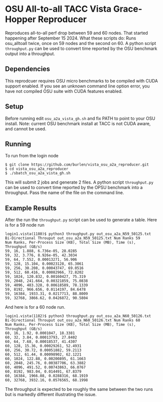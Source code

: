 # OSU All-to-all TACC Vista Grace-Hopper Reproducer
Reproduces all-to-all perf drop between 59 and 60 nodes. That started happening after September 15 2024.
What these scripts do: Runs osu_alltoall twice, once on 59 nodes and the second on 60. 
A python script `throughput.py` can be used to convert time reported by the OSU benchmark output into a throughput.

## Dependencies
This reprodcuer requires OSU micro benchmarks to be compiled with CUDA support enabled. If you see an unknown command line option error, you have not compiled OSU suite with CUDA features enabled.

## Setup
Before running edit `osu_a2a_vista_gh.sh` and fix PATH to point to your OSU install. Note: current OSU benchmark install at TACC is not CUDA aware, and  cannot be used.

## Running
To run from the login node
```
$ git clone https://github.com/burlen/vista_osu_a2a_reproducer.git
$ cd vista_osu_a2a_reproducer
$ ./sbatch_osu_a2a_vista_gh.sh
```
This will submit 2 jobs and generate 2 files. A python script `throughput.py` can be used to convert time reported by the OPSU benchmark into a throughput. Pass the name of the file on the command line.

## Example Results
After the run the `throughput.py` script can be used to generate a table. Here is for a 59 node run
```
login1.vista(1180)$ python3 throughput.py out_osu_a2a_N59_50125.txt
Bi-Directional Throuput out_osu_a2a_N59_50125.txt Num Ranks 59
Num Ranks, Per-Process Size (KB), Total Size (MB), Time (s), Throughput (GB/s)
59, 16, 1.888, 6.736e-05, 28.0285
59, 32, 3.776, 8.926e-05, 42.3034
59, 64, 7.552, 0.00013271, 56.906
59, 128, 15.104, 0.00023128, 65.3061
59, 256, 30.208, 0.00043747, 69.0516
59, 512, 60.416, 0.00082966, 72.8202
59, 1024, 120.832, 0.00160427, 75.319
59, 2048, 241.664, 0.00321859, 75.0838
59, 4096, 483.328, 0.00618589, 78.1339
59, 8192, 966.656, 0.0114197, 84.6478
59, 16384, 1933.31, 0.0217713, 88.8009
59, 32768, 3866.62, 0.0426872, 90.5804
```
And here is for a 60 node run.
```
login1.vista(1182)$ python3 throughput.py out_osu_a2a_N60_50126.txt
Bi-Directional Throuput out_osu_a2a_N60_50126.txt Num Ranks 60
Num Ranks, Per-Process Size (KB), Total Size (MB), Time (s), Throughput (GB/s)
60, 16, 1.92, 0.0001047, 18.3381
60, 32, 3.84, 0.00013793, 27.8402
60, 64, 7.68, 0.00018537, 41.4307
60, 128, 15.36, 0.00029261, 52.4931
60, 256, 30.72, 0.00051882, 59.2113
60, 512, 61.44, 0.00098902, 62.1221
60, 1024, 122.88, 0.00200895, 61.1663
60, 2048, 245.76, 0.00387706, 63.3882
60, 4096, 491.52, 0.00743863, 66.0767
60, 8192, 983.04, 0.014491, 67.8379
60, 16384, 1966.08, 0.0288316, 68.1919
60, 32768, 3932.16, 0.0576565, 68.1998
```
The throughput is expected to be roughly the same between the two runs but is markedly different illustrating the issue.
